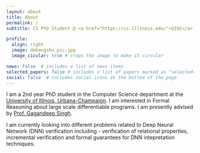 ```yaml
---
layout: about
title: About
permalink: /
subtitle: CS PhD Student @ <a href="https://cs.illinois.edu/">UIUC</a>

profile:
  align: right
  image: debangshu_pic.jpg
  image_cicular: true # crops the image to make it circular

news: false  # includes a list of news items
selected_papers: false # includes a list of papers marked as "selected={true}"
social: false  # includes social icons at the bottom of the page
---
```


I am a 2nd year PhD student in the Computer Science department at the [University of Illinois, Urbana-Champaign](https://cs.illinois.edu/). I am interested in Formal Reasoning about large scale differentiable programs. I am presently advised by [Prof. Gagandeep Singh](https://ggndpsngh.github.io/). 

I am currently looking into different problems related to Deep Neural Network (DNN) verification including - verification of relational properties, incremental verification and formal guarantees for DNN intepretation techniques.  
